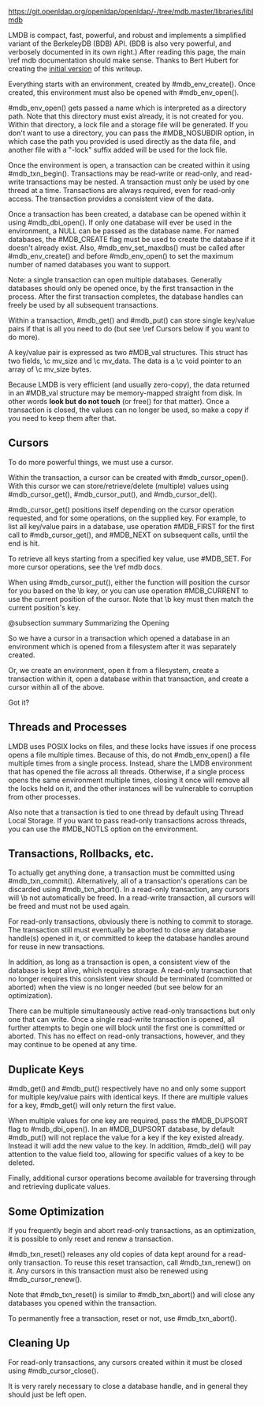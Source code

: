 https://git.openldap.org/openldap/openldap/-/tree/mdb.master/libraries/liblmdb

LMDB is compact, fast, powerful, and robust and implements a simplified
variant of the BerkeleyDB (BDB) API. (BDB is also very powerful, and verbosely
documented in its own right.) After reading this page, the main
\ref mdb documentation should make sense. Thanks to Bert Hubert
for creating the
<a href="https://github.com/ahupowerdns/ahutils/blob/master/lmdb-semantics.md">
initial version</a> of this writeup.

Everything starts with an environment, created by #mdb_env_create().
Once created, this environment must also be opened with #mdb_env_open().

#mdb_env_open() gets passed a name which is interpreted as a directory
path. Note that this directory must exist already, it is not created
for you. Within that directory, a lock file and a storage file will be
generated. If you don't want to use a directory, you can pass the
#MDB_NOSUBDIR option, in which case the path you provided is used
directly as the data file, and another file with a "-lock" suffix
added will be used for the lock file.

Once the environment is open, a transaction can be created within it
using #mdb_txn_begin(). Transactions may be read-write or read-only,
and read-write transactions may be nested. A transaction must only
be used by one thread at a time. Transactions are always required,
even for read-only access. The transaction provides a consistent
view of the data.

Once a transaction has been created, a database can be opened within it
using #mdb_dbi_open(). If only one database will ever be used in the
environment, a NULL can be passed as the database name. For named
databases, the #MDB_CREATE flag must be used to create the database
if it doesn't already exist. Also, #mdb_env_set_maxdbs() must be
called after #mdb_env_create() and before #mdb_env_open() to set the
maximum number of named databases you want to support.

Note: a single transaction can open multiple databases. Generally
databases should only be opened once, by the first transaction in
the process. After the first transaction completes, the database
handles can freely be used by all subsequent transactions.

Within a transaction, #mdb_get() and #mdb_put() can store single
key/value pairs if that is all you need to do (but see \ref Cursors
below if you want to do more).

A key/value pair is expressed as two #MDB_val structures. This struct
has two fields, \c mv_size and \c mv_data. The data is a \c void pointer to
an array of \c mv_size bytes.

Because LMDB is very efficient (and usually zero-copy), the data returned
in an #MDB_val structure may be memory-mapped straight from disk. In
other words <b>look but do not touch</b> (or free() for that matter).
Once a transaction is closed, the values can no longer be used, so
make a copy if you need to keep them after that.

## Cursors

To do more powerful things, we must use a cursor.

Within the transaction, a cursor can be created with #mdb_cursor_open().
With this cursor we can store/retrieve/delete (multiple) values using
#mdb_cursor_get(), #mdb_cursor_put(), and #mdb_cursor_del().

#mdb_cursor_get() positions itself depending on the cursor operation
requested, and for some operations, on the supplied key. For example,
to list all key/value pairs in a database, use operation #MDB_FIRST for
the first call to #mdb_cursor_get(), and #MDB_NEXT on subsequent calls,
until the end is hit.

To retrieve all keys starting from a specified key value, use #MDB_SET.
For more cursor operations, see the \ref mdb docs.

When using #mdb_cursor_put(), either the function will position the
cursor for you based on the \b key, or you can use operation
#MDB_CURRENT to use the current position of the cursor. Note that
\b key must then match the current position's key.

@subsection summary Summarizing the Opening

So we have a cursor in a transaction which opened a database in an
environment which is opened from a filesystem after it was
separately created.

Or, we create an environment, open it from a filesystem, create a
transaction within it, open a database within that transaction,
and create a cursor within all of the above.

Got it?

## Threads and Processes

LMDB uses POSIX locks on files, and these locks have issues if one
process opens a file multiple times. Because of this, do not
#mdb_env_open() a file multiple times from a single process. Instead,
share the LMDB environment that has opened the file across all threads.
Otherwise, if a single process opens the same environment multiple times,
closing it once will remove all the locks held on it, and the other
instances will be vulnerable to corruption from other processes.

Also note that a transaction is tied to one thread by default using
Thread Local Storage. If you want to pass read-only transactions across
threads, you can use the #MDB_NOTLS option on the environment.

## Transactions, Rollbacks, etc.

To actually get anything done, a transaction must be committed using
#mdb_txn_commit(). Alternatively, all of a transaction's operations
can be discarded using #mdb_txn_abort(). In a read-only transaction,
any cursors will \b not automatically be freed. In a read-write
transaction, all cursors will be freed and must not be used again.

For read-only transactions, obviously there is nothing to commit to
storage. The transaction still must eventually be aborted to close
any database handle(s) opened in it, or committed to keep the
database handles around for reuse in new transactions.

In addition, as long as a transaction is open, a consistent view of
the database is kept alive, which requires storage. A read-only
transaction that no longer requires this consistent view should
be terminated (committed or aborted) when the view is no longer
needed (but see below for an optimization).

There can be multiple simultaneously active read-only transactions
but only one that can write. Once a single read-write transaction
is opened, all further attempts to begin one will block until the
first one is committed or aborted. This has no effect on read-only
transactions, however, and they may continue to be opened at any time.

## Duplicate Keys

#mdb_get() and #mdb_put() respectively have no and only some support
for multiple key/value pairs with identical keys. If there are multiple
values for a key, #mdb_get() will only return the first value.

When multiple values for one key are required, pass the #MDB_DUPSORT
flag to #mdb_dbi_open(). In an #MDB_DUPSORT database, by default
#mdb_put() will not replace the value for a key if the key existed
already. Instead it will add the new value to the key. In addition,
#mdb_del() will pay attention to the value field too, allowing for
specific values of a key to be deleted.

Finally, additional cursor operations become available for
traversing through and retrieving duplicate values.

## Some Optimization

If you frequently begin and abort read-only transactions, as an
optimization, it is possible to only reset and renew a transaction.

#mdb_txn_reset() releases any old copies of data kept around for
a read-only transaction. To reuse this reset transaction, call
#mdb_txn_renew() on it. Any cursors in this transaction must also
be renewed using #mdb_cursor_renew().

Note that #mdb_txn_reset() is similar to #mdb_txn_abort() and will
close any databases you opened within the transaction.

To permanently free a transaction, reset or not, use #mdb_txn_abort().

## Cleaning Up

For read-only transactions, any cursors created within it must
be closed using #mdb_cursor_close().

It is very rarely necessary to close a database handle, and in
general they should just be left open.
